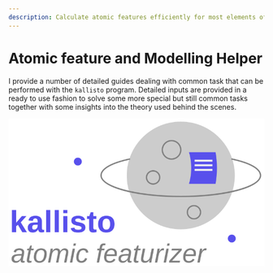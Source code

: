 ```yaml
---
description: Calculate atomic features efficiently for most elements of the periodic table!
---
```


# Atomic feature and Modelling Helper

I provide a number of detailed guides dealing with common task that can be performed with the `kallisto` program. Detailed inputs are provided in a ready to use fashion to solve some more special but still common tasks together with some insights into the theory used behind the scenes.

![](.gitbook/assets/logo.svg)



